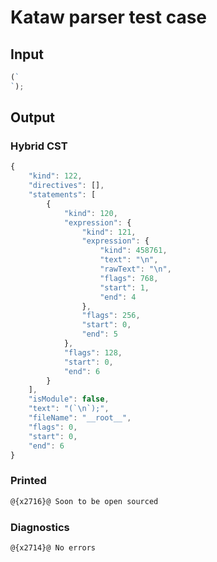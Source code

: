 # Kataw parser test case

## Input

`````js
(`
`);
`````

## Output

### Hybrid CST

```javascript
{
    "kind": 122,
    "directives": [],
    "statements": [
        {
            "kind": 120,
            "expression": {
                "kind": 121,
                "expression": {
                    "kind": 458761,
                    "text": "\n",
                    "rawText": "\n",
                    "flags": 768,
                    "start": 1,
                    "end": 4
                },
                "flags": 256,
                "start": 0,
                "end": 5
            },
            "flags": 128,
            "start": 0,
            "end": 6
        }
    ],
    "isModule": false,
    "text": "(`\n`);",
    "fileName": "__root__",
    "flags": 0,
    "start": 0,
    "end": 6
}
```

### Printed

```javascript
@{x2716}@ Soon to be open sourced
```

### Diagnostics

```javascript
@{x2714}@ No errors
```

